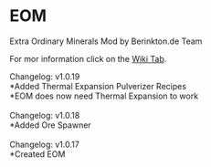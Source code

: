 # EOM
Extra Ordinary Minerals Mod by Berinkton.de Team

For mor information click on the [Wiki Tab](https://github.com/BerinktonDE/EOM/wiki).

Changelog: v1.0.19<br>
*Added Thermal Expansion Pulverizer Recipes<br>
*EOM does now need Thermal Expansion to work
<br><br>
Changelog: v1.0.18<br>
*Added Ore Spawner
<br><br>
Changelog: v1.0.17<br>
*Created EOM

